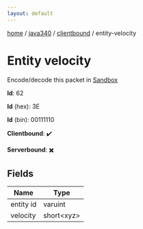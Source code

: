 ```yaml
---
layout: default
---
```


[home](/)  /  [java340](/protocol/java340)  /  [clientbound](/protocol/java340/clientbound)  /  entity-velocity

# Entity velocity

Encode/decode this packet in [Sandbox](../../../sandbox/java340#clientbound.entity_velocity)

**Id**: 62

**Id** (hex): 3E

**Id** (bin): 00111110

**Clientbound**: ✔️

**Serverbound**: ✖️

## Fields

Name | Type
---|---
entity id | varuint
velocity | short&lt;xyz&gt;
